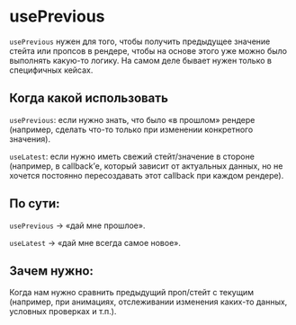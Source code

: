# usePrevious

`usePrevious` нужен для того, чтобы получить предыдущее значение стейта или пропсов в рендере, чтобы на основе этого уже можно было выполнять какую-то логику. На самом деле бывает нужен только в специфичных кейсах.

## Когда какой использовать

`usePrevious`: если нужно знать, что было «в прошлом» рендере (например, сделать что-то только при изменении конкретного значения).

`useLatest`: если нужно иметь свежий стейт/значение в стороне (например, в callback’е, который зависит от актуальных данных, но не хочется постоянно пересоздавать этот callback при каждом рендере).

## По сути:

`usePrevious` → «дай мне прошлое».

`useLatest` → «дай мне всегда самое новое».

## Зачем нужно:

Когда нам нужно сравнить предыдущий проп/стейт с текущим (например, при анимациях, отслеживании изменения каких-то данных, условных проверках и т.п.).
